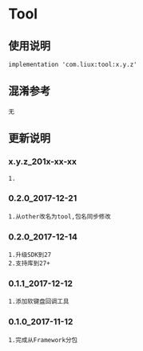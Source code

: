 Tool
===

使用说明
---
```
implementation 'com.liux:tool:x.y.z'
```

混淆参考
---
```
无
```

更新说明
---
### x.y.z_201x-xx-xx
    1.

### 0.2.0_2017-12-21
    1.从other改名为tool,包名同步修改

### 0.2.0_2017-12-14
    1.升级SDK到27
    2.支持库到27+

### 0.1.1_2017-12-12
    1.添加软键盘回调工具

### 0.1.0_2017-11-12
    1.完成从Framework分包